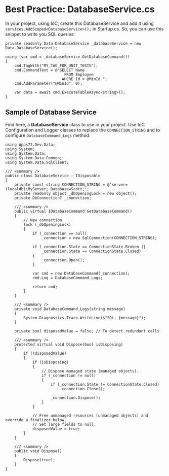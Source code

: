 # Best Practice: DatabaseService.cs

In your project, using IoC, create this DatabaseService and add it using `services.AddScoped<DatabaseService>();` in Startup.cs.
So, you can use this snippet to write you SQL queries:

```CSharp
private readonly Data.DatabaseService _databaseService = new Data.DatabaseService();

using (var cmd = _databaseService.GetDatabaseCommand())
{
    cmd.TagWith("MY_TAG_FOR_UNIT_TESTS");
    cmd.CommandText = @"SELECT Name
						  FROM Employee
                         WHERE Id > @MinId ";
    cmd.AddParameter("@MinId", 0);

    var data = await cmd.ExecuteTableAsync<string>();
}
```

## Sample of Database Service

Find here, a **DatabaseService** class to use in your project.
Use IoC Configuration and Logger classes to replace the `CONNECTION_STRING` and to configure `DatabaseCommand_Logs` method.

```CSharp
using Apps72.Dev.Data;
using System;
using System.Data;
using System.Data.Common;
using System.Data.SqlClient;

/// <summary />
public class DatabaseService : IDisposable
{
    private const string CONNECTION_STRING = @"server=(localdb)\MyServer; Database=Scott;";
    private readonly object _dbOpeningLock = new object();
    private DbConnection? _connection;

    /// <summary />
    public virtual IDatabaseCommand GetDatabaseCommand()
    {
        // New connection
        lock (_dbOpeningLock)
        {
            if (_connection == null)
                _connection = new SqlConnection(CONNECTION_STRING);

            if (_connection.State == ConnectionState.Broken ||
                _connection.State == ConnectionState.Closed)
            {
                _connection.Open();
            }

            var cmd = new DatabaseCommand(_connection);
            cmd.Log = DatabaseCommand_Logs;

            return cmd;
        }
    }

    /// <summary />
    private void DatabaseCommand_Logs(string message)
    {
        System.Diagnostics.Trace.WriteLine($"SQL: {message}");
    }

    private bool disposedValue = false; // To detect redundant calls

    /// <summary />
    protected virtual void Dispose(bool isDisposing)
    {
        if (!disposedValue)
        {
            if (isDisposing)
            {
                // Dispose managed state (managed objects).
                if (_connection != null)
                {
                    if (_connection.State != ConnectionState.Closed)
                        _connection.Close();

                    _connection.Dispose();
                }
            }

            // Free unmanaged resources (unmanaged objects) and override a finalizer below.
            // Set large fields to null.
            disposedValue = true;
        }
    }

    /// <summary />
    public void Dispose()
    {
        Dispose(true);
    }
}
```
